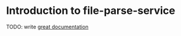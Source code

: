 # Introduction to file-parse-service

TODO: write [great documentation](http://jacobian.org/writing/what-to-write/)
